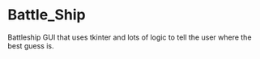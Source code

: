 # Battle_Ship
Battleship GUI that uses tkinter and lots of logic to tell the user where the best guess is.
